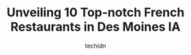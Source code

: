 ---
layout: ampstory
image: https://i0.wp.com/www.depkes.org/wp-content/uploads/2023/06/french-restaurants-0-in-des-moines-ia-1685808568.jpeg?resize=640,853
author: techidn
featured: false
description: Discover the impressive array of French Restaurants options in Des Moines IA, where you can find 10 of the largest French Restaurants establishments in the area. From renowned classics to hi
title: Unveiling 10 Top-notch French Restaurants in Des Moines IA
cover:
   title: Unveiling 10 Top-notch French Restaurants in Des Moines IA
   subtitle: Rickpate
   background: https://www.depkes.org/wp-content/uploads/2023/06/french-restaurants-0-in-des-moines-ia-1685808568.jpeg

pages: 
 - layout: thirds
   top: <h1>#1 St. Kilda Cafe & Bakery</h1>
   bottom: "<p>Who serves soup in a super wide, shallow bowl? The tomato soup was barely warm in the center, and completely cold on the outside. Flavor was spicy and texture was weird. </p>"
   background: https://www.depkes.org/wp-content/uploads/2023/06/french-restaurants-1-in-des-moines-ia-1685808568.jpeg
   backgroundblur: true
 - layout: thirds
   top: <h1>#2 La Mie Bakery</h1>
   bottom: "<p>Very nice place for pastries, baked goods, and coffee.  Compared to other cities Ive been to the prices are very fair, great quality of food and service.  A popular sp</p>"
   background: https://www.depkes.org/wp-content/uploads/2023/06/french-restaurants-2-in-des-moines-ia-1685808569.jpeg
   cta:
      link: https://www.depkes.org/blog/unveiling-10-top-notch-french-restaurants-in-des-moines-ia/
      text: Unveiling 10 Top-notch French Restaurants in Des Moines IA
 - layout: thirds
   top: <h1>#3 Francies</h1>
   bottom: "<p>2100 Wakonda View Dr, Des Moines, IA 50321, United States</p>"
   background: https://www.depkes.org/wp-content/uploads/2023/06/french-restaurants-3-in-des-moines-ia-1685808569.jpeg
   cta:
      link: https://www.depkes.org/blog/unveiling-10-top-notch-french-restaurants-in-des-moines-ia/
      text: Unveiling 10 Top-notch French Restaurants in Des Moines IA
 - layout: thirds
   top: <h1>#4 RoCA</h1>
   bottom: "<p>208 Court Ave, Des Moines, IA 50309, United States</p>"
   background: https://images.unsplash.com/photo-1546497974-b213c9efb599?ixlib=rb-4.0.3&ixid=MnwxMjA3fDB8MHxwaG90by1wYWdlfHx8fGVufDB8fHx8&auto=format&fit=crop&w=640&h=853&q=80
   cta:
      link: https://www.depkes.org/blog/unveiling-10-top-notch-french-restaurants-in-des-moines-ia/
      text: Unveiling 10 Top-notch French Restaurants in Des Moines IA
 - layout: thirds
   top: <h1>#5 Jesses Embers</h1>
   bottom: "<p>3301 Ingersoll Ave, Des Moines, IA 50312, United States</p>"
   background: https://images.unsplash.com/photo-1604871000636-074fa5117945?ixlib=rb-4.0.3&ixid=MnwxMjA3fDB8MHxwaG90by1wYWdlfHx8fGVufDB8fHx8&auto=format&fit=crop&w=640&h=853&q=80
   cta:
      link: https://www.depkes.org/blog/unveiling-10-top-notch-french-restaurants-in-des-moines-ia/
      text: Unveiling 10 Top-notch French Restaurants in Des Moines IA
 - layout: thirds
   top: <h1>#6 Clydes Fine Diner</h1>
   bottom: "<p>111 E Grand Ave Suite 111, Des Moines, IA 50309, United States</p>"
   background: https://images.unsplash.com/photo-1531169509526-f8f1fdaa4a67?ixlib=rb-4.0.3&ixid=MnwxMjA3fDB8MHxwaG90by1wYWdlfHx8fGVufDB8fHx8&auto=format&fit=crop&w=640&h=853&q=80
   cta:
      link: https://www.depkes.org/blog/unveiling-10-top-notch-french-restaurants-in-des-moines-ia/
      text: Unveiling 10 Top-notch French Restaurants in Des Moines IA
 - layout: thirds
   top: <h1>#7 Proudfoot & Bird</h1>
   bottom: "<p>1000 Walnut St, Des Moines, IA 50309, United States</p>"
   background: https://images.unsplash.com/photo-1534312527009-56c7016453e6?ixlib=rb-4.0.3&ixid=MnwxMjA3fDB8MHxwaG90by1wYWdlfHx8fGVufDB8fHx8&auto=format&fit=crop&w=640&h=853&q=80
   cta:
      link: https://www.depkes.org/blog/unveiling-10-top-notch-french-restaurants-in-des-moines-ia/
      text: Unveiling 10 Top-notch French Restaurants in Des Moines IA
 - layout: thirds
   middle: Continue reading...
   background: https://images.unsplash.com/photo-1518640467707-6811f4a6ab73?ixlib=rb-4.0.3&ixid=MnwxMjA3fDB8MHxwaG90by1wYWdlfHx8fGVufDB8fHx8&auto=format&fit=crop&w=640&h=853&q=80
   cta:
      link: https://www.depkes.org/blog/unveiling-10-top-notch-french-restaurants-in-des-moines-ia/
      text: Unveiling 10 Top-notch French Restaurants in Des Moines IA
      
---